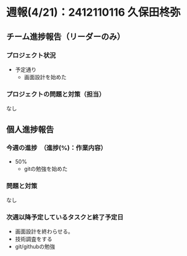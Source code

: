 # 週報(4/21)：2412110116 久保田柊弥

## チーム進捗報告（リーダーのみ）
### プロジェクト状況
[](予定通り/遅延リスクあり/遅延のいずれかを書く)
- 予定通り　
  - 画面設計を始めた

### プロジェクトの問題と対策（担当）
[](ここは箇条書きでシンプルに書く。なければ「なし」とする)
なし

## 個人進捗報告
### 今週の進捗　（進捗(%)：作業内容）
[](0%:未着手,50%:開始,100%:作業完了)
- 50%
   - gitの勉強を始めた


### 問題と対策
[](問題：発生しているネガティブな事項。なければ「なし」とする)
なし

### 次週以降予定しているタスクと終了予定日
[](次週やることのほか、やるべきタスクを挙げる)
- 画面設計を終わらせる。
- 技術調査をする
- git/githubの勉強
